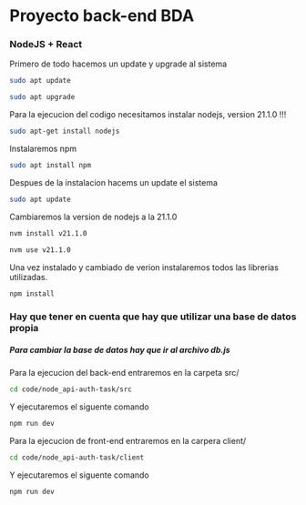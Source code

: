 # Proyecto back-end BDA
### NodeJS + React

Primero de todo hacemos un update y upgrade al sistema
```bash 
sudo apt update
```
```bash  
sudo apt upgrade
```

Para la ejecucion del codigo necesitamos instalar nodejs, version 21.1.0 !!!

```bash  
sudo apt-get install nodejs
```

Instalaremos npm

```bash  
sudo apt install npm
```

Despues de la instalacion hacems un update el sistema

```bash  
sudo apt update
```

Cambiaremos la version de nodejs a la 21.1.0

```bash  
nvm install v21.1.0
```

```bash  
nvm use v21.1.0
```

Una vez instalado y cambiado de verion instalaremos todos las librerias utilizadas.

```bash 
npm install
```

### Hay que tener en cuenta que hay que utilizar una base de datos propia
##### Para cambiar la base de datos hay que ir al archivo db.js

Para la ejecucion del back-end entraremos en la carpeta src/ 

```bash  
cd code/node_api-auth-task/src
```

Y ejecutaremos el siguente comando

```bash  
npm run dev
```

Para la ejecucion de front-end entraremos en la carpera client/

```bash  
cd code/node_api-auth-task/client
 ```

Y ejecutaremos el siguente comando

```bash  
npm run dev
```





